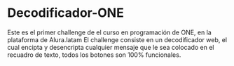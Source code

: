 # Decodificador-ONE
Este es el primer challenge de el curso en programación de ONE, en la plataforma de Alura.latam 
El challenge consiste en un decodificador web, el cual encipta y desencripta cualquier mensaje que le 
sea colocado en el recuadro de texto, todos los botones son 100% funcionales.
